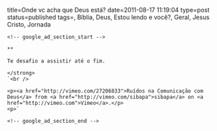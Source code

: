 title=Onde vc acha que Deus está?
date=2011-08-17 11:19:04
type=post
status=published
tags=, Bíblia, Deus, Estou lendo e você?, Geral, Jesus Cristo, Jornada
~~~~~~
<!-- google_ad_section_start -->

** 

Te desafio a assistir até o fim.

</strong>  
`<br />

<p><a href="http://vimeo.com/27206833">Ruídos na Comunicação com Deus</a> from <a href="http://vimeo.com/sibapa">sibapa</a> on <a href="http://vimeo.com">Vimeo</a>.</p>
<p>`

<!-- google_ad_section_end -->